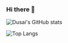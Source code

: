 ### Hi there 👋

![Dusai's GitHub stats](https://github-readme-stats.vercel.app/api?username=kixuans&show_icons=true&count_private=true)


![Top Langs](https://github-readme-stats.vercel.app/api/top-langs/?username=kixuans&layout=compact)


<!--
**kixuan/kixuan** is a ✨ _special_ ✨ repository because its `README.md` (this file) appears on your GitHub profile.

Here are some ideas to get you started:

- 🔭 I’m currently working on ...
- 🌱 I’m currently learning ...
- 👯 I’m looking to collaborate on ...
- 🤔 I’m looking for help with ...
- 💬 Ask me about ...
- 📫 How to reach me: ...
- 😄 Pronouns: ...
- ⚡ Fun fact: ...
-->

